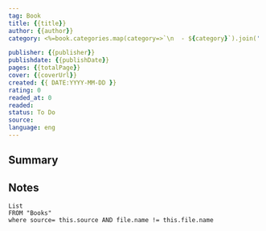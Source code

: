 ```yaml
---
tag: Book
title: {{title}} 
author: {{author}}
category: <%=book.categories.map(category=>`\n  - ${category}`).join('')%>

publisher: {{publisher}}
publishdate: {{publishDate}}
pages: {{totalPage}}
cover: {{coverUrl}}
created: {{ DATE:YYYY-MM-DD }}
rating: 0
readed_at: 0
readed:
status: To Do
source: 
language: eng
---
```

## Summary


## Notes
```dataview
List 
FROM "Books"
where source= this.source AND file.name != this.file.name
```